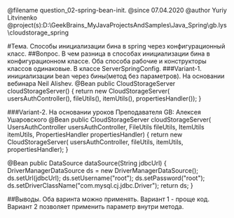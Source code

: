 @filename question_02-spring-bean-init.
@since 07.04.2020
@author Yuriy Litvinenko
@project(s):D:\GeekBrains\_MyJavaProjectsAndSamples\Java_Spring\gb.lys\cloudstorage_spring

#Тема. Способы инициализации бина в spring через конфигурационный класс.
##Вопрос. В чем разница в способах инициализации бина в конфигурационном классе.
Оба способа рабочие и конструкторы классов одинаковые.
В классе ServerSpringConfig.
###Variant-1. инициализации bean через бины(метод без параметров). 
 На основании вебинара Neil Alishev.
  @Bean
  public CloudStorageServer cloudStorageServer() {
    return new CloudStorageServer(
             usersAuthController(), fileUtils(), itemUtils(), propertiesHandler());
  }
 
###Variant-2.
 На основании уроков Преподавателя GB: Алексея Ушаровского
  @Bean
  public CloudStorageServer cloudStorageServer(
                UsersAuthController usersAuthController, FileUtils fileUtils,
                ItemUtils itemUtils, PropertiesHandler propertiesHandler) {
     return new CloudStorageServer(
            usersAuthController, fileUtils, itemUtils, propertiesHandler);
  }
  
  @Bean
  public DataSource dataSource(String jdbcUrl) {
      DriverManagerDataSource ds = new DriverManagerDataSource();
      ds.setUrl(jdbcUrl);
      ds.setUsername("root");
      ds.setPassword("root");
      ds.setDriverClassName("com.mysql.cj.jdbc.Driver");
      return ds;
  }
  
##Выводы.
Оба варинта можно применять.
Вариант 1 - проще код.
Вариант 2 позволяет применить параметр внутри метода. 
